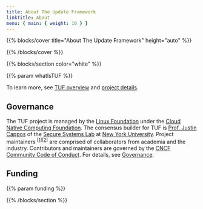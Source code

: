 ```yaml
---
title: About The Update Framework
linkTitle: About
menu: { main: { weight: 10 } }
---
```


{{% blocks/cover title="About The Update Framework" height="auto" %}}

{{% /blocks/cover %}}

{{% blocks/section color="white" %}}

{{% param whatIsTUF %}}

To learn more, see [TUF overview](/docs/overview/) and
[project details](/docs/project/).

## Governance

The TUF project is managed by the [Linux Foundation] under the [Cloud Native Computing
Foundation][CNCF]. The consensus builder for TUF is [Prof. Justin Cappos] of the
[Secure Systems Lab] at [New York University](https://engineering.nyu.edu/). Project
maintainers <sup>[[1]][[2]]</sup> are comprised of collaborators from academia and
the industry. Contributors and maintainers are governed by the [CNCF Community Code
of Conduct][CoC]. For details, see [Governance].

## Funding

{{% param funding %}}

[1]:
  https://github.com/theupdateframework/specification/blob/master/MAINTAINERS.md
[2]:
  https://github.com/theupdateframework/python-tuf/blob/develop/docs/MAINTAINERS.txt
[CNCF]: https://cncf.io
[CoC]: https://github.com/cncf/foundation/blob/master/code-of-conduct.md
[Governance]:
  https://github.com/theupdateframework/specification/blob/master/GOVERNANCE.md
[Linux Foundation]: https://www.linuxfoundation.org
[Prof. Justin Cappos]: https://ssl.engineering.nyu.edu/personalpages/jcappos/
[Secure Systems Lab]: https://ssl.engineering.nyu.edu

{{% /blocks/section %}}
